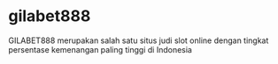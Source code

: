 # gilabet888
GILABET888 merupakan salah satu situs judi slot online dengan tingkat persentase kemenangan paling tinggi di Indonesia
